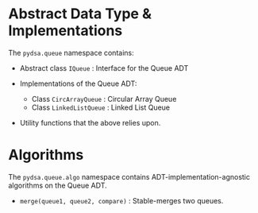 # Abstract Data Type & Implementations

The `pydsa.queue` namespace contains:

- Abstract class `IQueue` : Interface for the Queue ADT

- Implementations of the Queue ADT:  

    - Class `CircArrayQueue` : Circular Array Queue
    - Class `LinkedListQueue` : Linked List Queue  

- Utility functions that the above relies upon.

# Algorithms

The `pydsa.queue.algo` namespace contains ADT-implementation-agnostic algorithms on the Queue ADT.

- `merge(queue1, queue2, compare)` : Stable-merges two queues.
